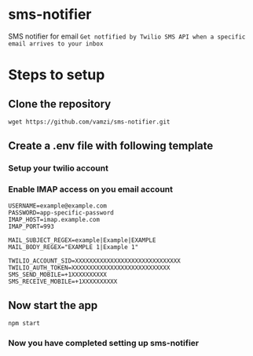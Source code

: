 # sms-notifier
SMS notifier for email
`Get notfified by Twilio SMS API when a specific email arrives to your inbox`

# Steps to setup
## Clone the repository

`wget https://github.com/vamzi/sms-notifier.git`

## Create a .env file with following template
### Setup your twilio account
### Enable IMAP access on you email account
```
USERNAME=example@example.com
PASSWORD=app-specific-password
IMAP_HOST=imap.example.com
IMAP_PORT=993

MAIL_SUBJECT_REGEX=example|Example|EXAMPLE
MAIL_BODY_REGEX="EXAMPLE 1|Example 1"

TWILIO_ACCOUNT_SID=XXXXXXXXXXXXXXXXXXXXXXXXXXXXXX
TWILIO_AUTH_TOKEN=XXXXXXXXXXXXXXXXXXXXXXXXXXXX
SMS_SEND_MOBILE=+1XXXXXXXXXX
SMS_RECEIVE_MOBILE=+1XXXXXXXXXX
```

## Now start the app

`npm start`

### Now you have completed setting up sms-notifier


